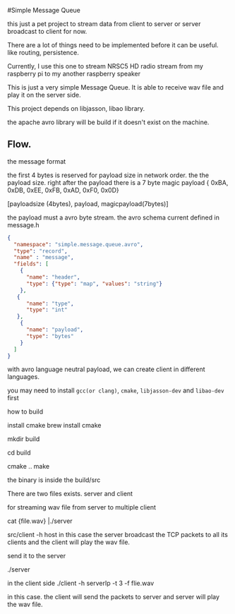 #Simple Message Queue


this just a pet project to stream data from client to server or server broadcast to client for now.

There are a lot of things need to be implemented before it can be useful. 
like routing, persistence. 

Currently, I use this one to stream NRSC5 HD radio stream from my raspberry pi to my another raspberry speaker

This is just a very simple Message Queue. It is able to receive wav file and play it 
on the server side.

This project depends on libjasson, libao library.

the apache avro library will be build if it doesn't exist on the machine.


## Flow.

the message format

the first 4 bytes is reserved for payload size in network order.
the the payload size. 
right after the payload there is a 7 byte magic payload 
{ 0xBA, 0xDB, 0xEE, 0xFB, 0xAD, 0xF0, 0x0D}

[payloadsize (4bytes), payload, magicpayload(7bytes)]


the payload must a avro byte stream. the avro schema current defined in message.h
```json
{
  "namespace": "simple.message.queue.avro",
  "type": "record",
  "name" : "message",
  "fields": [
    {
      "name": "header",
      "type": {"type": "map", "values": "string"}
    },
   {
      "name": "type",
      "type": "int"
   },
    {
      "name": "payload",
      "type": "bytes"
    }
  ]
}
```
with avro language neutral payload, we can create client in different languages.


you may need to install `gcc(or clang)`, `cmake`, `libjasson-dev` and `libao-dev` first


how to build

install cmake
brew install cmake

mkdir build

cd build

cmake ..
make 

the binary is inside the build/src

There are two files exists.
server and client

for streaming wav file from server to multiple client

cat {file.wav} |./server

src/client -h host 
 in this case the server broadcast the TCP packets to all its clients and the client will 
 play the wav file.
 
 send it to the server
 
  ./server
  
  in the client side 
  ./client -h serverIp -t 3 -f flie.wav
  
  in this case. the client will send the packets to server and server will play the wav file.
  
  
